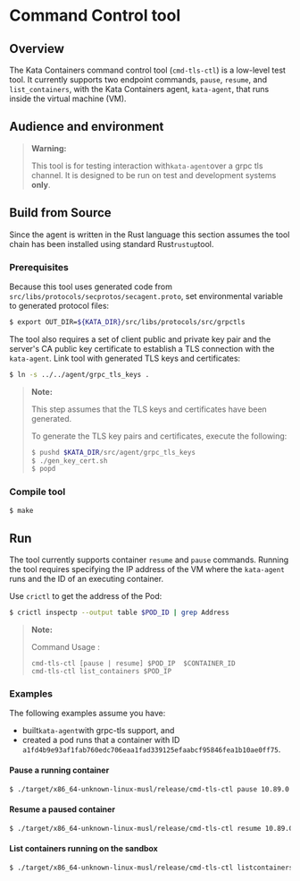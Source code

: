 # Command Control tool

## Overview

The Kata Containers command control tool (`cmd-tls-ctl`) is a low-level test
tool. It currently supports two endpoint commands, `pause`, `resume`, and` list_containers`, with
the Kata Containers agent, `kata-agent`, that runs inside the virtual machine (VM).

## Audience and environment

> **Warning:**
>
> This tool is for testing interaction with`kata-agent`over a grpc tls channel.
> It is designed to be run on test and development systems **only**.

## Build from Source

Since the agent is written in the Rust language this section assumes the tool
chain has been installed using standard Rust`rustup`tool.

### Prerequisites

Because this tool uses generated code from `src/libs/protocols/secprotos/secagent.proto`, set environmental variable to generated protocol files:

```bash
$ export OUT_DIR=${KATA_DIR}/src/libs/protocols/src/grpctls
```
    
The tool also requires a set of client public and private key pair and the
server's CA public key certificate to establish a TLS connection with the `kata-agent`. Link tool with generated TLS keys and certificates:

```bash
$ ln -s ../../agent/grpc_tls_keys .
```

> **Note:**
>
> This step assumes that the TLS keys and certificates have been generated.
>
> To generate the TLS key pairs and certificates, execute the following: 
>```sh 
>$ pushd $KATA_DIR/src/agent/grpc_tls_keys
>$ ./gen_key_cert.sh
>$ popd
>```
> 

### Compile tool

```bash
$ make
```   
        
## Run

The tool currently supports container `resume` and `pause` commands. Running the tool requires specifying the IP address of the VM where the `kata-agent` runs and the ID of an executing container.

Use `crictl` to get the address of the Pod:

```sh
$ crictl inspectp --output table $POD_ID | grep Address
```

> **Note:**
>
> Command Usage : 
>
> `cmd-tls-ctl [pause | resume] $POD_IP  $CONTAINER_ID`    
> `cmd-tls-ctl list_containers $POD_IP`      
         

### Examples

The following examples assume you have:

- built`kata-agent`with grpc-tls support, and
- created a pod runs that a container with ID `a1fd4b9e93af1fab760edc706eaa1fad339125efaabcf95846fea1b10ae0ff75`.

#### Pause a running container 

```bash
$ ./target/x86_64-unknown-linux-musl/release/cmd-tls-ctl pause 10.89.0.18 a1fd4b9e93af1fab760edc706eaa1fad339125efaabcf95846fea1b10ae0ff75
 ```
    
#### Resume a paused container 

```bash
$ ./target/x86_64-unknown-linux-musl/release/cmd-tls-ctl resume 10.89.0.18 a1fd4b9e93af1fab760edc706eaa1fad339125efaabcf95846fea1b10ae0ff75
```

#### List containers running on the sandbox 
```bash
$ ./target/x86_64-unknown-linux-musl/release/cmd-tls-ctl listcontainers 10.89.0.18 
```



